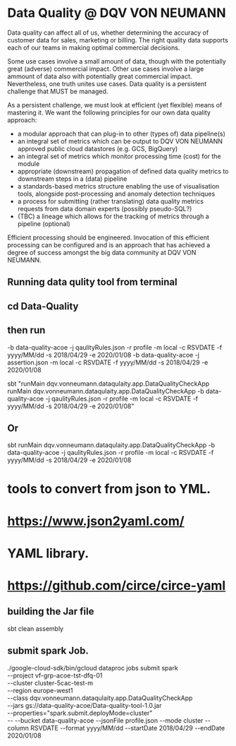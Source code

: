 # Data Quality @ DQV VON NEUMANN
Data quality can affect all of us, whether determining the accuracy of customer data for sales, marketing or billing. The right quality data supports each of our teams in making optimal commercial decisions.

Some use cases involve a small amount of data, though with the potentially great (adverse) commercial impact. Other use cases involve a large ammount of data also with potentially great commercial impact. Nevertheless, one truth unites use cases. Data quality is a persistent challenge that MUST be managed.

As a persistent challenge, we must look at efficient (yet flexible) means of mastering it. We want the following principles for our own data quality approach:

* a modular approach that can plug-in to other (types of) data pipeline(s)
* an integral set of metrics which can be output to DQV VON NEUMANN approved public cloud datastores (e.g. GCS, BigQuery)
* an integral set of metrics which monitor processing time (cost) for the module
* appropriate (downstream) propagation of defined data quality metrics to downstream steps in a (data) pipeline
* a standards-based metrics structure enabling the use of visualisation tools, alongside post-processing and anomaly detection techniques
* a process for submitting (rather translating) data quality metrics requests from data domain experts (possibly pseudo-SQL?)
* (TBC) a lineage which allows for the tracking of metrics through a pipeline (optional)

Efficient processing should be engineered. Invocation of this efficient processing can be configured and is an approach that has achieved a degree of success amongst the big data community at DQV VON NEUMANN. 

## Running data qulity tool from terminal
## cd Data-Quality
## then run


-b data-quality-acoe -j qaulityRules.json -r profile -m local -c RSVDATE -f yyyy/MM/dd -s 2018/04/29 -e 2020/01/08
-b data-quality-acoe -j assertion.json -m local -c RSVDATE -f yyyy/MM/dd -s 2018/04/29 -e 2020/01/08


sbt "runMain dqv.vonneumann.dataqulaity.app.DataQualityCheckApp runMain dqv.vonneumann.dataqulaity.app.DataQualityCheckApp -b data-quality-acoe -j qaulityRules.json -r profile -m local -c RSVDATE -f yyyy/MM/dd -s 2018/04/29 -e 2020/01/08"

##  Or
sbt
runMain dqv.vonneumann.dataqulaity.app.DataQualityCheckApp -b data-quality-acoe -j qaulityRules.json -r profile -m local -c RSVDATE -f yyyy/MM/dd -s 2018/04/29 -e 2020/01/08

# tools to convert from json to YML.
# https://www.json2yaml.com/

# YAML library.
# https://github.com/circe/circe-yaml

## building the Jar file
sbt clean assembly

## submit spark Job.
./google-cloud-sdk/bin/gcloud dataproc jobs submit spark \
        --project vf-grp-acoe-tst-dfq-01 \
        --cluster cluster-5cac-test-m \
        --region europe-west1 \
        --class dqv.vonneumann.dataqulaity.app.DataQualityCheckApp \
        --jars gs://data-quality-acoe/Data-quality-tool-1.0.jar \
        --properties="spark.submit.deployMode=cluster" \
        -- --bucket data-quality-acoe --jsonFile profile.json --mode cluster --column RSVDATE --format yyyy/MM/dd --startDate 2018/04/29 --endDate 2020/01/08

